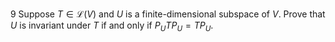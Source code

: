 9 Suppose $T \in \mathcal{L}(V)$ and $U$ is a finite-dimensional subspace of $V$. Prove that $U$ is invariant under $T$ if and only if $P_{U} T P_{U}=T P_{U}$.
